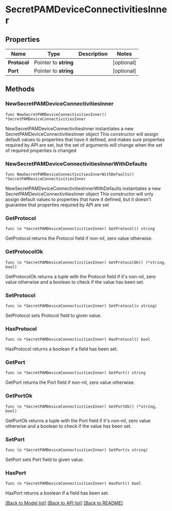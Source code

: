 # SecretPAMDeviceConnectivitiesInner

## Properties

Name | Type | Description | Notes
------------ | ------------- | ------------- | -------------
**Protocol** | Pointer to **string** |  | [optional] 
**Port** | Pointer to **string** |  | [optional] 

## Methods

### NewSecretPAMDeviceConnectivitiesInner

`func NewSecretPAMDeviceConnectivitiesInner() *SecretPAMDeviceConnectivitiesInner`

NewSecretPAMDeviceConnectivitiesInner instantiates a new SecretPAMDeviceConnectivitiesInner object
This constructor will assign default values to properties that have it defined,
and makes sure properties required by API are set, but the set of arguments
will change when the set of required properties is changed

### NewSecretPAMDeviceConnectivitiesInnerWithDefaults

`func NewSecretPAMDeviceConnectivitiesInnerWithDefaults() *SecretPAMDeviceConnectivitiesInner`

NewSecretPAMDeviceConnectivitiesInnerWithDefaults instantiates a new SecretPAMDeviceConnectivitiesInner object
This constructor will only assign default values to properties that have it defined,
but it doesn't guarantee that properties required by API are set

### GetProtocol

`func (o *SecretPAMDeviceConnectivitiesInner) GetProtocol() string`

GetProtocol returns the Protocol field if non-nil, zero value otherwise.

### GetProtocolOk

`func (o *SecretPAMDeviceConnectivitiesInner) GetProtocolOk() (*string, bool)`

GetProtocolOk returns a tuple with the Protocol field if it's non-nil, zero value otherwise
and a boolean to check if the value has been set.

### SetProtocol

`func (o *SecretPAMDeviceConnectivitiesInner) SetProtocol(v string)`

SetProtocol sets Protocol field to given value.

### HasProtocol

`func (o *SecretPAMDeviceConnectivitiesInner) HasProtocol() bool`

HasProtocol returns a boolean if a field has been set.

### GetPort

`func (o *SecretPAMDeviceConnectivitiesInner) GetPort() string`

GetPort returns the Port field if non-nil, zero value otherwise.

### GetPortOk

`func (o *SecretPAMDeviceConnectivitiesInner) GetPortOk() (*string, bool)`

GetPortOk returns a tuple with the Port field if it's non-nil, zero value otherwise
and a boolean to check if the value has been set.

### SetPort

`func (o *SecretPAMDeviceConnectivitiesInner) SetPort(v string)`

SetPort sets Port field to given value.

### HasPort

`func (o *SecretPAMDeviceConnectivitiesInner) HasPort() bool`

HasPort returns a boolean if a field has been set.


[[Back to Model list]](../README.md#documentation-for-models) [[Back to API list]](../README.md#documentation-for-api-endpoints) [[Back to README]](../README.md)


